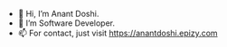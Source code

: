 - 👋 Hi, I’m Anant Doshi.
- 👀 I’m Software Developer.
- 📫 For contact, just visit https://anantdoshi.epizy.com
